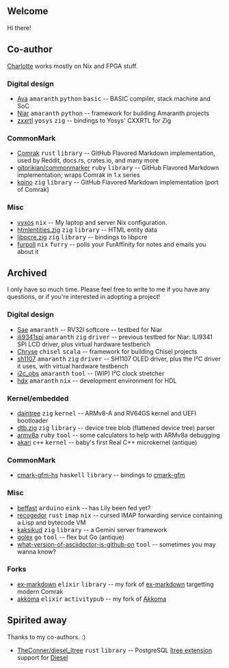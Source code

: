 ## Welcome

Hi there\!

## Co-author

[Charlotte](https://github.com/charlottia) works mostly on Nix and FPGA stuff.

### Digital design

* [Ava](https://github.com/charlottia/ava) <kbd>amaranth</kbd> <kbd>python</kbd> <kbd>basic</kbd> -- BASIC compiler, stack machine and SoC
* [Niar](https://github.com/charlottia/niar) <kbd>amaranth</kbd> <kbd>python</kbd> -- framework for building Amaranth projects
* [zxxrtl](https://github.com/kivikakk/zxxrtl) <kbd>yosys</kbd> <kbd>zig</kbd> -- bindings to Yosys' CXXRTL for Zig
### CommonMark

* [Comrak](https://github.com/kivikakk/comrak) <kbd>rust</kbd> <kbd>library</kbd> -- GitHub Flavored Markdown implementation, used by Reddit, docs.rs, crates.io, and many more
* [gjtorikian/commonmarker](https://github.com/gjtorikian/commonmarker) <kbd>ruby</kbd> <kbd>library</kbd> -- GitHub Flavored Markdown implementation; wraps Comrak in 1.x series
* [koino](https://github.com/kivikakk/koino) <kbd>zig</kbd> <kbd>library</kbd> -- GitHub Flavored Markdown implementation (port of Comrak)
### Misc

* [vyxos](https://github.com/kivikakk/vyxos) <kbd>nix</kbd> -- My laptop and server Nix configuration.
* [htmlentities.zig](https://github.com/kivikakk/htmlentities.zig) <kbd>zig</kbd> <kbd>library</kbd> -- HTML entity data
* [libpcre.zig](https://github.com/kivikakk/libpcre.zig) <kbd>zig</kbd> <kbd>library</kbd> -- bindings to libpcre
* [furpoll](https://github.com/kivikakk/furpoll) <kbd>nix</kbd> <kbd>furry</kbd> -- polls your FurAffinity for notes and emails you about it
## Archived

I only have so much time. Please feel free to write to me if you have any questions, or if you're interested in adopting a project\!

### Digital design

* [Sae](https://github.com/kivikakk/sae) <kbd>amaranth</kbd> -- RV32I softcore -- testbed for Niar
* [ili9341spi](https://github.com/kivikakk/ili9341spi) <kbd>amaranth</kbd> <kbd>zig</kbd> <kbd>driver</kbd> -- previous testbed for Niar: ILI9341 SPI LCD driver, plus virtual hardware testbench
* [Chryse](https://github.com/kivikakk/chryse) <kbd>chisel</kbd> <kbd>scala</kbd> -- framework for building Chisel projects
* [sh1107](https://github.com/charlottia/sh1107) <kbd>amaranth</kbd> <kbd>zig</kbd> <kbd>driver</kbd> -- SH1107 OLED driver, plus the I²C driver it uses, with virtual hardware testbench
* [i2c\_obs](https://github.com/charlottia/i2c_obs) <kbd>amaranth</kbd> <kbd>tool</kbd> -- (WIP) I²C clock stretcher
* [hdx](https://github.com/charlottia/hdx) <kbd>amaranth</kbd> <kbd>nix</kbd> -- development environment for HDL
### Kernel/embedded

* [daintree](https://github.com/kivikakk/daintree) <kbd>zig</kbd> <kbd>kernel</kbd> -- ARMv8-A and RV64GS kernel and UEFI bootloader
* [dtb.zig](https://github.com/kivikakk/dtb.zig) <kbd>zig</kbd> <kbd>library</kbd> -- device tree blob (flattened device tree) parser
* [armv8a](https://github.com/kivikakk/armv8a) <kbd>ruby</kbd> <kbd>tool</kbd> -- some calculators to help with ARMv8a debugging
* [akari](https://github.com/kivikakk/akari) <kbd>c++</kbd> <kbd>kernel</kbd> -- baby's first Real C++ microkernel (antique)
### CommonMark

* [cmark-gfm-hs](https://github.com/kivikakk/cmark-gfm-hs) <kbd>haskell</kbd> <kbd>library</kbd> -- bindings to [cmark-gfm](https://github.com/github/cmark-gfm)
### Misc

* [beffast](https://github.com/kivikakk/beffast) <kbd>arduino</kbd> <kbd>eink</kbd> -- has Lily been fed yet?
* [recogedor](https://github.com/kivikakk/recogedor) <kbd>rust</kbd> <kbd>imap</kbd> <kbd>nix</kbd> -- cursed IMAP forwarding service containing a Lisp and bytecode VM
* [kaksikud](https://github.com/kivikakk/kaksikud) <kbd>zig</kbd> <kbd>library</kbd> -- a Gemini server framework
* [golex](https://github.com/kivikakk/golex) <kbd>go</kbd> <kbd>tool</kbd> -- flex but Go (antique)
* [what-version-of-asciidoctor-is-github-on](https://github.com/kivikakk/what-version-of-asciidoctor-is-github-on#readme) <kbd>tool</kbd> -- sometimes you may wanna know?
### Forks

* [ex-markdown](https://github.com/kivikakk/ex-markdown) <kbd>elixir</kbd> <kbd>library</kbd> -- my fork of [ex-markdown](https://gitlab.com/nathanfaucett/ex-markdown) targetting modern Comrak
* [akkoma](https://github.com/kivikakk/akkoma) <kbd>elixir</kbd> <kbd>activitypub</kbd> -- my fork of [Akkoma](https://akkoma.dev/AkkomaGang/akkoma/)
## Spirited away

Thanks to my co-authors. :)

* [TheConner/diesel\_ltree](https://github.com/TheConner/diesel_ltree) <kbd>rust</kbd> <kbd>library</kbd> -- PostgreSQL [ltree extension](https://www.postgresql.org/docs/current/ltree.html) support for [Diesel](https://diesel.rs/)
